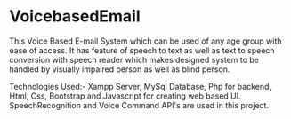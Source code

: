 # VoicebasedEmail
This Voice Based E-mail System which can be used of any age group with ease of access.
It has feature of speech to text as well as text to speech conversion with speech reader
which makes designed system to be handled by visually impaired person as well as blind person.

Technologies Used:- Xampp Server, MySql Database, Php for backend, Html, Css, Bootstrap and Javascript for creating web based UI.
SpeechRecognition and Voice Command API's are used in this project.
